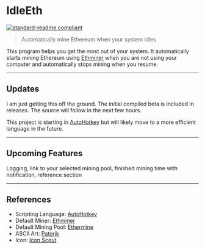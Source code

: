 # IdleEth

[![standard-readme compliant](https://img.shields.io/badge/readme%20style-standard-brightgreen.svg)](https://github.com/RichardLitt/standard-readme)

> Automatically mine Ethereum when your system idles

This program helps you get the most out of your system.  It automatically starts mining Ethereum using [Ethminer](https://github.com/ethereum-mining/ethminer) when you are not using your computer and automatically stops mining when you resume.

---

## Updates

I am just getting this off the ground.  The initial compiled beta is included in releases.  The source will follow in the next few hours.

This project is starting in [AutoHotkey](https://autohotkey.com/) but will likely move to a more efficient language in the future.

---

## Upcoming Features

Logging, link to your selected mining pool, finished mining time with notification, reference section

---

## References
* Scripting Language: [AutoHotkey](https://autohotkey.com/)
* Default Miner: [Ethminer](https://github.com/ethereum-mining/ethminer)
* Default Mining Pool: [Ethermine](https://ethermine.org/)
* ASCII Art: [Patorjk](http://patorjk.com/software/taag/)
* Icon: [Icon Scout](https://iconscout.com/icon/ethereum-3)